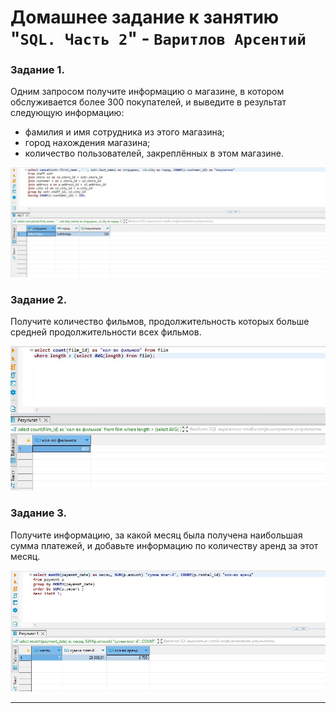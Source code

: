 # Домашнее задание к занятию "`SQL. Часть 2`" - `Варитлов Арсентий`


### Задание 1.

Одним запросом получите информацию о магазине, в котором обслуживается более 300 покупателей, 
и выведите в результат следующую информацию:
  - фамилия и имя сотрудника из этого магазина;
  - город нахождения магазина;
  - количество пользователей, закреплённых в этом магазине.

![Скриншот 1](https://github.com/ArsentiyV/02-monitoring/blob/main/img/SQL2-1.jpg)


### Задание 2.

Получите количество фильмов, продолжительность которых больше средней продолжительности всех фильмов.

![Скриншот 1](https://github.com/ArsentiyV/02-monitoring/blob/main/img/SQL2-2.jpg)

### Задание 3.

Получите информацию, за какой месяц была получена наибольшая сумма платежей, и добавьте информацию 
по количеству аренд за этот месяц.

![Скриншот 1](https://github.com/ArsentiyV/02-monitoring/blob/main/img/SQL2-3.jpg)

---

